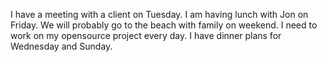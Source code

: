 I have a meeting with a client on Tuesday.
I am having lunch with Jon on Friday.
We will probably go to the beach with family on weekend.
I need to work on my opensource project every day.
I have dinner plans for Wednesday and Sunday.

